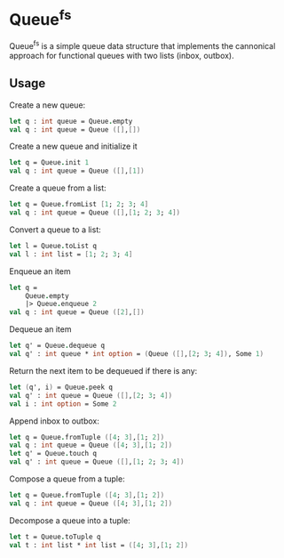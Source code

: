 # Queue<sup>fs</sup>

Queue<sup>fs</sup> is a simple queue data structure that implements the cannonical approach for functional queues with two lists (inbox, outbox).

## Usage

Create a new queue:
```fsharp
let q : int queue = Queue.empty
val q : int queue = Queue ([],[])
```

Create a new queue and initialize it
```fsharp
let q = Queue.init 1
val q : int queue = Queue ([],[1])
```

Create a queue from a list:
```fsharp
let q = Queue.fromList [1; 2; 3; 4]
val q : int queue = Queue ([],[1; 2; 3; 4])
```

Convert a queue to a list:
```fsharp
let l = Queue.toList q
val l : int list = [1; 2; 3; 4]
```

Enqueue an item
```fsharp
let q =
    Queue.empty
    |> Queue.enqueue 2
val q : int queue = Queue ([2],[])
```

Dequeue an item
```fsharp
let q' = Queue.dequeue q
val q' : int queue * int option = (Queue ([],[2; 3; 4]), Some 1)
```

Return the next item to be dequeued if there is any:
```fsharp
let (q', i) = Queue.peek q
val q' : int queue = Queue ([],[2; 3; 4])
val i : int option = Some 2

```

Append inbox to outbox:
```fsharp
let q = Queue.fromTuple ([4; 3],[1; 2])
val q : int queue = Queue ([4; 3],[1; 2])
let q' = Queue.touch q
val q' : int queue = Queue ([],[1; 2; 3; 4])
```

Compose a queue from a tuple:
```fsharp
let q = Queue.fromTuple ([4; 3],[1; 2])
val q : int queue = Queue ([4; 3],[1; 2])

```

Decompose a queue into a tuple:
```fsharp
let t = Queue.toTuple q
val t : int list * int list = ([4; 3],[1; 2])
```